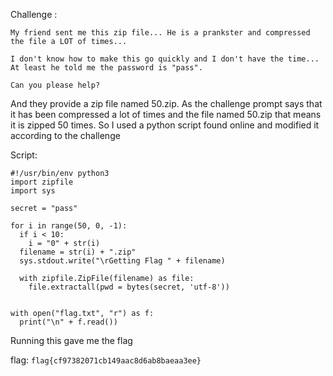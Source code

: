 Challenge :
``` 
My friend sent me this zip file... He is a prankster and compressed the file a LOT of times... 

I don't know how to make this go quickly and I don't have the time... At least he told me the password is "pass".

Can you please help? 
```
And they provide a zip file named 50.zip. As the challenge prompt says that it has been compressed a lot of times and the file named 50.zip that means it is zipped 50 times.
So I used a python script found online and modified it according to the challenge 

Script:
```
#!/usr/bin/env python3
import zipfile
import sys

secret = "pass"

for i in range(50, 0, -1):
  if i < 10:
    i = "0" + str(i)
  filename = str(i) + ".zip"
  sys.stdout.write("\rGetting Flag " + filename)

  with zipfile.ZipFile(filename) as file:
    file.extractall(pwd = bytes(secret, 'utf-8'))


with open("flag.txt", "r") as f:
  print("\n" + f.read())
```
Running this gave me the flag

flag:
```flag{cf97382071cb149aac8d6ab8baeaa3ee}```
